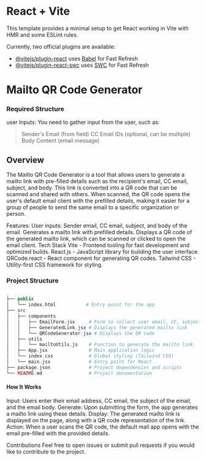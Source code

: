 # React + Vite

This template provides a minimal setup to get React working in Vite with HMR and some ESLint rules.

Currently, two official plugins are available:

- [@vitejs/plugin-react](https://github.com/vitejs/vite-plugin-react/blob/main/packages/plugin-react/README.md) uses [Babel](https://babeljs.io/) for Fast Refresh
- [@vitejs/plugin-react-swc](https://github.com/vitejs/vite-plugin-react-swc) uses [SWC](https://swc.rs/) for Fast Refresh

# Mailto QR Code Generator

### Required Structure 
user Inputs: You need to gather input from the user, such as:
>Sender's Email (from field)
>CC Email IDs (optional, can be multiple)
>Body Content (email message)


## Overview
The Mailto QR Code Generator is a tool that allows users to generate a mailto link with pre-filled details such as the recipient's email, CC email, subject, and body. This link is converted into a QR code that can be scanned and shared with others. When scanned, the QR code opens the user's default email client with the prefilled details, making it easier for a group of people to send the same email to a specific organization or person.

Features:
User inputs: Sender email, CC email, subject, and body of the email.
Generates a mailto link with prefilled details.
Displays a QR code of the generated mailto link, which can be scanned or clicked to open the email client.
Tech Stack
Vite - Frontend tooling for fast development and optimized builds.
React.js - JavaScript library for building the user interface.
QRCode.react - React component for generating QR codes.
Tailwind CSS - Utility-first CSS framework for styling.


### Project Structure


```php 
.
├── public
│   └── index.html           # Entry point for the app
├── src
│   ├── components
│   │   ├── EmailForm.jsx     # Form to collect user email, CC, subject, and body
│   │   ├── GeneratedLink.jsx # Displays the generated mailto link
│   │   └── QRCodeGenerator.jsx # Displays the QR code
│   ├── utils
│   │   └── mailtoUtils.js    # Function to generate the mailto link
│   ├── App.jsx               # Main application logic
│   └── index.css             # Global styling (Tailwind CSS)
│   └── main.jsx              # Entry point for React
├── package.json              # Project dependencies and scripts
└── README.md                 # Project documentation

```


#### How It Works
Input: Users enter their email address, CC email, the subject of the email, and the email body.
Generate: Upon submitting the form, the app generates a mailto link using these details.
Display: The generated mailto link is displayed on the page, along with a QR code representation of the link.
Action: When a user scans the QR code, the default mail app opens with the email pre-filled with the provided details.



Contributions
Feel free to open issues or submit pull requests if you would like to contribute to the project.